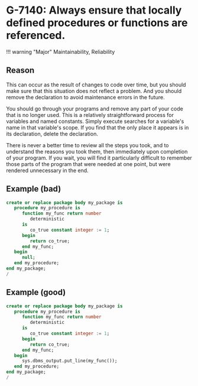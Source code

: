 # G-7140: Always ensure that locally defined procedures or functions are referenced.

!!! warning "Major"
    Maintainability, Reliability

## Reason

This can occur as the result of changes to code over time, but you should make sure that this situation does not reflect a problem. And you should remove the declaration to avoid maintenance errors in the future. 	

You should go through your programs and remove any part of your code that is no longer used. This is a relatively straightforward process for variables and named constants. Simply execute searches for a variable's name in that variable's scope. If you find that the only place it appears is in its declaration, delete the declaration. 

There is never a better time to review all the steps you took, and to understand the reasons you took them, then immediately upon completion of your program. If you wait, you will find it particularly difficult to remember those parts of the program that were needed at one point, but were rendered unnecessary in the end.

## Example (bad)

``` sql hl_lines="3"
create or replace package body my_package is
   procedure my_procedure is
      function my_func return number
         deterministic
      is
         co_true constant integer := 1;
      begin
         return co_true;
      end my_func;
   begin
      null;
   end my_procedure;
end my_package;
/
```

## Example (good)

``` sql hl_lines="3 11"
create or replace package body my_package is
   procedure my_procedure is
      function my_func return number
         deterministic
      is
         co_true constant integer := 1;
      begin
         return co_true;
      end my_func;
   begin
      sys.dbms_output.put_line(my_func());
   end my_procedure;
end my_package;
/
```
